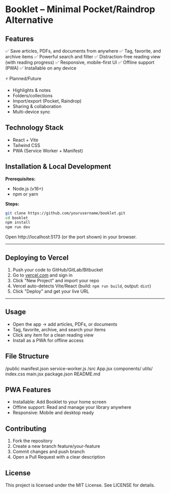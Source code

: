 


# Booklet – Minimal Pocket/Raindrop Alternative

## Features

✅ Save articles, PDFs, and documents from anywhere
✅ Tag, favorite, and archive items
✅ Powerful search and filter
✅ Distraction-free reading view (with reading progress)
✅ Responsive, mobile-first UI
✅ Offline support (PWA)
✅ Installable on any device

⚡️ Planned/Future
- Highlights & notes
- Folders/collections
- Import/export (Pocket, Raindrop)
- Sharing & collaboration
- Multi-device sync

## Technology Stack
- React + Vite
- Tailwind CSS
- PWA (Service Worker + Manifest)

## Installation & Local Development

**Prerequisites:**
- Node.js (v16+)
- npm or yarn

**Steps:**

```bash
git clone https://github.com/yourusername/booklet.git
cd booklet
npm install
npm run dev
```

Open http://localhost:5173 (or the port shown) in your browser.

---

## Deploying to Vercel

1. Push your code to GitHub/GitLab/Bitbucket
2. Go to [vercel.com](https://vercel.com) and sign in
3. Click "New Project" and import your repo
4. Vercel auto-detects Vite/React (build: `npm run build`, output: `dist`)
5. Click "Deploy" and get your live URL

---

## Usage
- Open the app → add articles, PDFs, or documents
- Tag, favorite, archive, and search your items
- Click any item for a clean reading view
- Install as a PWA for offline access

## File Structure

/public
   manifest.json
   service-worker.js
/src
   App.jsx
   components/
   utils/
   index.css
   main.jsx
package.json
README.md

## PWA Features
- Installable: Add Booklet to your home screen
- Offline support: Read and manage your library anywhere
- Responsive: Mobile and desktop ready

## Contributing
1. Fork the repository
2. Create a new branch feature/your-feature
3. Commit changes and push branch
4. Open a Pull Request with a clear description

## License

This project is licensed under the MIT License. See LICENSE for details.